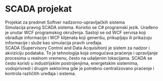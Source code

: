 # SCADA projekat
Projekat za predmet Softver nadzorno-upravljačkih sistema<br>
Simulacija pravog SCADA sistema. Koristio se C# programski jezik. Urađeno je unutar WCF programskog okruženja. Sastoji se od WCF servisa koji obrađuje informacije i WCF klijenata koji generišu, prikupljaju ili prikazuju informacije i služe kao simulacija pravih uređaja.<br>
SCADA (Supervisory Control and Data Acquisition) je sistem za nadzor i akviziciju podataka. To je tehnologija koja omogućava praćenje i upravljanje procesima u realnom vremenu, često na udaljenim lokacijama. SCADA se često koristi u industrijskim postrojenjima, energetskim sistemima, vodoprivredi i drugim sektorima gde je potrebno centralizovano praćenje i kontrola različitih uređaja i sistema.
